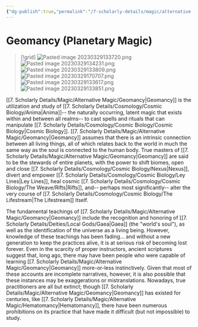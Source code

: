 ```yaml
---
{"dg-publish":true,"permalink":"/7-scholarly-details/magic/alternative-magic/geomancy/","noteIcon":""}
---
```


# Geomancy (Planetary Magic)

>[!grid]
>![Pasted image 20230329133720.png](/img/user/x.%20Assets/Attachments/Pasted%20image%2020230329133720.png)
>![Pasted image 20230329134231.png](/img/user/x.%20Assets/Attachments/Pasted%20image%2020230329134231.png)
>![Pasted image 20230329133809.png](/img/user/x.%20Assets/Attachments/Pasted%20image%2020230329133809.png)
>![Pasted image 20230329170707.png](/img/user/x.%20Assets/Attachments/Pasted%20image%2020230329170707.png)
>![Pasted image 20230329133617.png](/img/user/x.%20Assets/Attachments/Pasted%20image%2020230329133617.png)
>![Pasted image 20230329133851.png](/img/user/x.%20Assets/Attachments/Pasted%20image%2020230329133851.png)

[[7. Scholarly Details/Magic/Alternative Magic/Geomancy\|Geomancy]] is the utilization and study of [[7. Scholarly Details/Cosmology/Cosmic Biology/Anima\|Anima]]-- the naturally occurring, latent magic that exists within and between all realms-- to cast spells and rituals that can manipulate [[7. Scholarly Details/Cosmology/Cosmic Biology/Cosmic Biology\|Cosmic Biology]]. [[7. Scholarly Details/Magic/Alternative Magic/Geomancy\|Geomancy]] assumes that there is an intrinsic connection between all living things, all of which relates back to the world in much the same way as the soul is connected to the human body. True masters of [[7. Scholarly Details/Magic/Alternative Magic/Geomancy\|Geomancy]] are said to be the stewards of entire planets, with the power to shift biomes, open and close [[7. Scholarly Details/Cosmology/Cosmic Biology/Nexus\|Nexus]], divert and empower [[7. Scholarly Details/Cosmology/Cosmic Biology/Ley Lines\|Ley Lines]], heal cosmic [[7. Scholarly Details/Cosmology/Cosmic Biology/The Weave/Rifts\|Rifts]], and-- perhaps most significantly-- alter the very course of [[7. Scholarly Details/Cosmology/Cosmic Biology/The Lifestream\|The Lifestream]] itself. 

The fundamental teachings of [[7. Scholarly Details/Magic/Alternative Magic/Geomancy\|Geomancy]] include the recognition and honoring of [[7. Scholarly Details/Deities/Local Gods/Gaea\|Gaea]] (the "world's soul"), as well as the identification of the universe as a living being. However, knowledge of these teachings has been fading... and without a new generation to keep the practices alive, it is at serious risk of becoming lost forever. Even in the scarcity of proper instructors, ancient scriptures suggest that, long ago, there may have been people who were capable of learning [[7. Scholarly Details/Magic/Alternative Magic/Geomancy\|Geomancy]] more-or-less instinctively. Given that most of these accounts are incomplete narratives, however, it is also possible that these instances may be exaggerations or mistranslations. Nowadays, true practitioners are all but extinct; though [[7. Scholarly Details/Magic/Alternative Magic/Geomancy\|Geomancy]] has existed for centuries, like [[7. Scholarly Details/Magic/Alternative Magic/Hematomancy\|Hematomancy]], there have been numerous prohibitions on its practice that have made it difficult (but not impossible) to study. 








